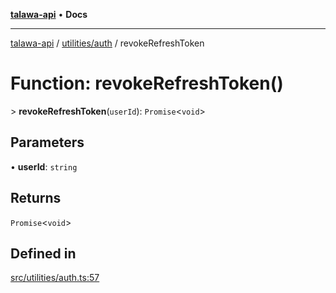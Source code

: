 [**talawa-api**](../../../README.md) • **Docs**

***

[talawa-api](../../../modules.md) / [utilities/auth](../README.md) / revokeRefreshToken

# Function: revokeRefreshToken()

\> **revokeRefreshToken**(`userId`): `Promise`\<`void`\>

## Parameters

• **userId**: `string`

## Returns

`Promise`\<`void`\>

## Defined in

[src/utilities/auth.ts:57](https://github.com/PalisadoesFoundation/talawa-api/blob/7fc9f13527dc6ead651f268e58527dcc279b95bc/src/utilities/auth.ts#L57)
